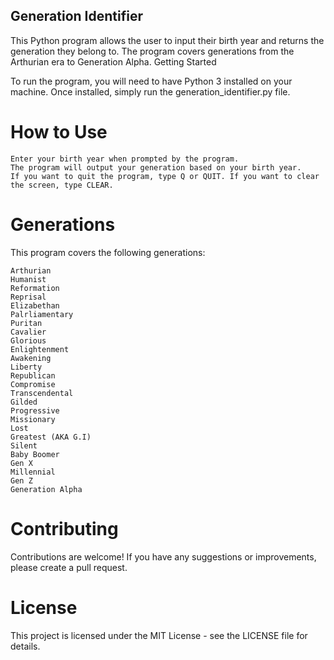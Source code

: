 ## Generation Identifier

This Python program allows the user to input their birth year and returns the generation they belong to. The program covers generations from the Arthurian era to Generation Alpha.
Getting Started

To run the program, you will need to have Python 3 installed on your machine. Once installed, simply run the generation_identifier.py file.

# How to Use

    Enter your birth year when prompted by the program.
    The program will output your generation based on your birth year.
    If you want to quit the program, type Q or QUIT. If you want to clear the screen, type CLEAR.

# Generations

This program covers the following generations:

    Arthurian
    Humanist
    Reformation
    Reprisal
    Elizabethan
    Palrliamentary
    Puritan
    Cavalier
    Glorious
    Enlightenment
    Awakening
    Liberty
    Republican
    Compromise
    Transcendental
    Gilded
    Progressive
    Missionary
    Lost
    Greatest (AKA G.I)
    Silent
    Baby Boomer
    Gen X
    Millennial
    Gen Z
    Generation Alpha

# Contributing

Contributions are welcome! If you have any suggestions or improvements, please create a pull request.

# License

This project is licensed under the MIT License - see the LICENSE file for details.
